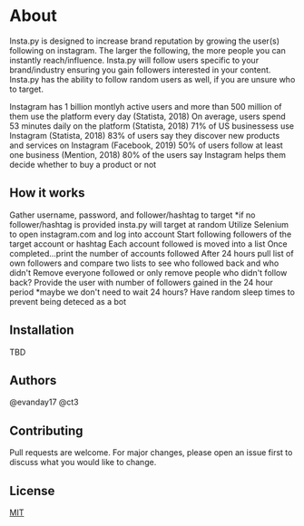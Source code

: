 # About

Insta.py is designed to increase brand reputation by growing the user(s) following on instagram.  The larger the following, the more people you can instantly reach/influence.  Insta.py will follow users specific to your brand/industry ensuring you gain followers interested in your content.  Insta.py has the ability to follow random users as well, if you are unsure who to target.

Instagram has 1 billion montlyh active users and more than 500 million of them use the platform every day (Statista, 2018)
On average, users spend 53 minutes daily on the platform (Statista, 2018)
71% of US businessess use Instagram (Statista, 2018)
83% of users say they discover new products and services on Instagram (Facebook, 2019)
50% of users follow at least one business (Mention, 2018)
80% of the users say Instagram helps them decide whether to buy a product or not

## How it works

Gather username, password, and follower/hashtag to target
    *if no follower/hashtag is provided insta.py will target at random
Utilize Selenium to open instagram.com and log into account
Start following followers of the target account or hashtag
Each account followed is moved into a list
Once completed...print the number of accounts followed
After 24 hours pull list of own followers and compare two lists to see who followed back and who didn't
Remove everyone followed or only remove people who didn't follow back?
Provide the user with number of followers gained in the 24 hour period
    *maybe we don't need to wait 24 hours?
Have random sleep times to prevent being deteced as a bot



## Installation
TBD

## Authors
@evanday17
@ct3

## Contributing
Pull requests are welcome. For major changes, please open an issue first to discuss what you would like to change.

## License
[MIT](https://choosealicense.com/licenses/mit/)
